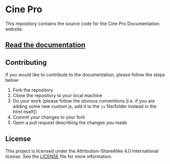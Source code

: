 # Cine Pro

This repository contains the source code for the Cine Pro Documentation website.

## [Read the documentation](https://cinepro.github.io/docs/)

## Contributing

If you would like to contribute to the documentation, please follow the steps below:

1. Fork the repository
2. Clone the repository to your local machine
3. Do your work (please follow the obvious conventions [i.e. if you are adding some new custom js, add it to the `js` file/folder instead in the html itself])
4. Commit your changes to your fork
5. Open a pull request describing the changes you made

## License

This project is licensed under the Attribution-ShareAlike 4.0 International license. See the [LICENSE](/LICENSE) file for more information.
